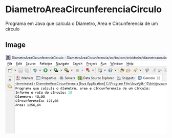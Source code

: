 # DiametroAreaCircunferenciaCirculo
 Programa em Java que calcula o Diametro, Area e Circunferencia de um circulo 

 ## Image
 ![Diametro área e circunferencia de um circulo](diametroareacircunferencia.png)
